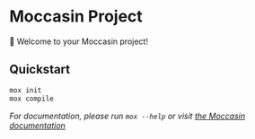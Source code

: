 # Moccasin Project

🐍 Welcome to your Moccasin project!

## Quickstart

```bash
mox init
mox compile
```

_For documentation, please run `mox --help` or visit [the Moccasin documentation](https://github.com/cyfrin/moccasin)_
